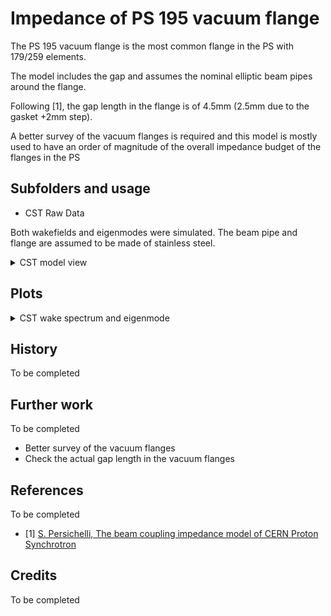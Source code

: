 # Impedance of PS 195 vacuum flange

The PS 195 vacuum flange is the most common flange in the PS with 179/259 elements.

The model includes the gap and assumes the nominal elliptic beam pipes around
the flange.

Following \[1\], the gap length in the flange is of 4.5mm (2.5mm due to the
gasket +2mm step). 

A better survey of the vacuum flanges is required and this model is mostly
used to have an order of magnitude of the overall impedance budget of
the flanges in the PS

## Subfolders and usage

- CST Raw Data

Both wakefields and eigenmodes were simulated. The beam pipe and flange
are assumed to be made of stainless steel.

<details>
  <summary>CST model view</summary>
  <img src="cst_raw_data/cst_model_images/ps195_CST_Model_View1.png">
</details>

## Plots

<details>
  <summary>CST wake spectrum and eigenmode</summary>
  <img src="cst_raw_data/plot_comparison/cst_comparison.png">
</details>

## History

To be completed

## Further work

To be completed

- Better survey of the vacuum flanges
- Check the actual gap length in the vacuum flanges

## References

To be completed

- \[1\] [S. Persichelli, The beam coupling impedance model of CERN Proton Synchrotron](https://cds.cern.ch/record/2027523/files/CERN-THESIS-2015-076.pdf)

## Credits

To be completed

